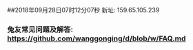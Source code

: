 ##2018年09月28日07时12分07秒 新址: 159.65.105.239
### 兔友常见问题及解答: https://github.com/wanggonging/d/blob/w/FAQ.md
